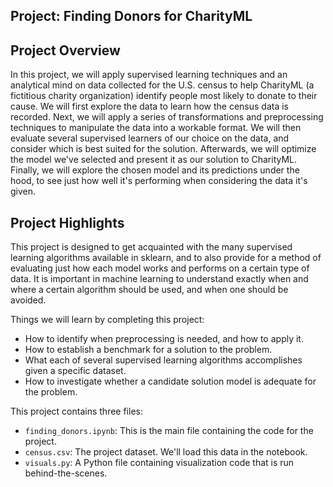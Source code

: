 ## Project: Finding Donors for CharityML

## Project Overview
In this project, we will apply supervised learning techniques and an analytical mind on data collected for the U.S. census to help CharityML (a fictitious charity organization) identify people most likely to donate to their cause. We will first explore the data to learn how the census data is recorded. Next, we will apply a series of transformations and preprocessing techniques to manipulate the data into a workable format. We will then evaluate several supervised learners of our choice on the data, and consider which is best suited for the solution. Afterwards, we will optimize the model we've selected and present it as our solution to CharityML. Finally, we will explore the chosen model and its predictions under the hood, to see just how well it's performing when considering the data it's given.

## Project Highlights
This project is designed to get acquainted with the many supervised learning algorithms available in sklearn, and to also provide for a method of evaluating just how each model works and performs on a certain type of data. It is important in machine learning to understand exactly when and where a certain algorithm should be used, and when one should be avoided.

Things we will learn by completing this project:
- How to identify when preprocessing is needed, and how to apply it.
- How to establish a benchmark for a solution to the problem.
- What each of several supervised learning algorithms accomplishes given a specific dataset.
- How to investigate whether a candidate solution model is adequate for the problem.

This project contains three files:

- `finding_donors.ipynb`: This is the main file containing the code for the project.
- `census.csv`: The project dataset. We'll load this data in the notebook.
- `visuals.py`: A Python file containing visualization code that is run behind-the-scenes.
